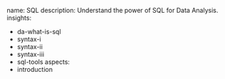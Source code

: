 name: SQL
description: Understand the power of SQL for Data Analysis.
insights:
  - da-what-is-sql
  - syntax-i
  - syntax-ii
  - syntax-iii
  - sql-tools
aspects:
  - introduction
 
